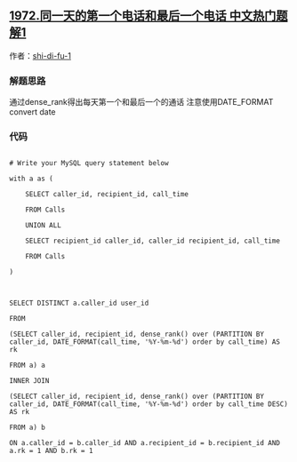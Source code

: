 ## [1972.同一天的第一个电话和最后一个电话 中文热门题解1](https://leetcode.cn/problems/first-and-last-call-on-the-same-day/solutions/100000/dense_rank-inner-join-zhu-yi-shi-mei-tia-r9bi)

作者：[shi-di-fu-1](https://leetcode.cn/u/shi-di-fu-1)
### 解题思路
通过dense_rank得出每天第一个和最后一个的通话 注意使用DATE_FORMAT convert date

### 代码

```mysql
# Write your MySQL query statement below
with a as (
    SELECT caller_id, recipient_id, call_time
    FROM Calls
    UNION ALL
    SELECT recipient_id caller_id, caller_id recipient_id, call_time
    FROM Calls
)

SELECT DISTINCT a.caller_id user_id
FROM
(SELECT caller_id, recipient_id, dense_rank() over (PARTITION BY caller_id, DATE_FORMAT(call_time, '%Y-%m-%d') order by call_time) AS rk
FROM a) a
INNER JOIN 
(SELECT caller_id, recipient_id, dense_rank() over (PARTITION BY caller_id, DATE_FORMAT(call_time, '%Y-%m-%d') order by call_time DESC) AS rk
FROM a) b
ON a.caller_id = b.caller_id AND a.recipient_id = b.recipient_id AND a.rk = 1 AND b.rk = 1


```